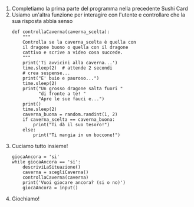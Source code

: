 1. Completiamo la prima parte del programma nella precedente Sushi Card
2. Usiamo un'altra funzione per interagire con l'utente e controllare che la sua risposta abbia senso
    ```
    def controllaCaverna(caverna_scelta):
        """
        Controlla se la caverna_scelta è quella con
        il dragone buono o quella con il dragone
        cattivo e scrive a video cosa succede.
        """
        print('Ti avvicini alla caverna...')
        time.sleep(2)  # attende 2 secondi
        # crea suspense...
        print("E' buio e pauroso...")
        time.sleep(2)
        print("Un grosso dragone salta fuori "
              "di fronte a te! "
              "Apre le sue fauci e...")
        print()
        time.sleep(2)
        caverna_buona = random.randint(1, 2)
        if caverna_scelta == caverna_buona:
            print("Ti dà il suo tesoro!")
        else:
            print("Ti mangia in un boccone!")
    ```
3. Cuciamo tutto insieme!
    ```
    giocaAncora = 'si'
    while giocaAncora == 'si':
        descriviLaSituazione()
        caverna = scegliCaverna()
        controllaCaverna(caverna)
        print('Vuoi giocare ancora? (si o no)')
        giocaAncora = input()
    ```
4. Giochiamo!
